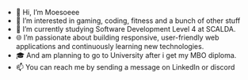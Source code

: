 - 👋 Hi, I’m Moesoeee
- 👀 I’m interested in gaming, coding, fitness and a bunch of other stuff
- 🌱 I’m currently studying Software Development Level 4 at SCALDA.
- 🌐 I’m passionate about building responsive, user-friendly web applications and continuously learning new technologies.
- 🎓 And am planning to go to University after i get my MBO diploma.
- 📫 You can reach me by sending a message on LinkedIn or discord
